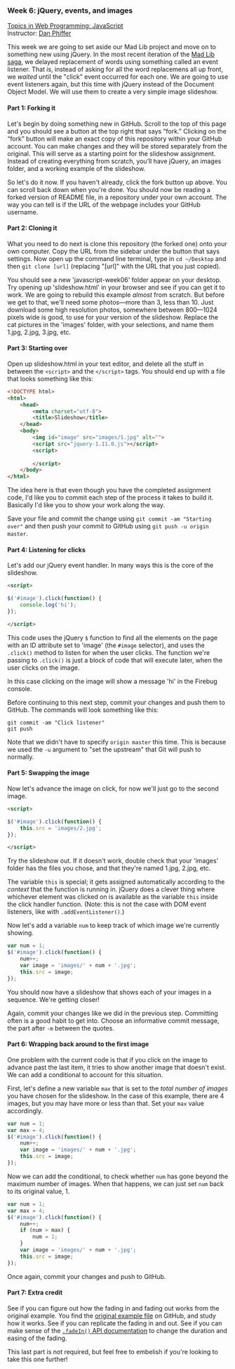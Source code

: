 ### Week 6: jQuery, events, and images

[Topics in Web Programming: JavaScript](https://github.com/ccny-edm/javascript)  
Instructor: [Dan Phiffer](http://phiffer.org/)

This week we are going to set aside our Mad Lib project and move on to something new using jQuery. In the most recent iteration of the [Mad Lib saga](https://github.com/ccny-edm/javascript-week05), we delayed replacement of words using something called an event listener. That is, instead of asking for all the word replacemens all up front, we *waited* until the "click" event occurred for each one. We are going to use event listeners again, but this time with jQuery instead of the Document Object Model. We will use them to create a very simple image slideshow.

#### Part 1: Forking it

Let's begin by doing something new in GitHub. Scroll to the top of this page and you should see a button at the top right that says “fork.” Clicking on the “fork” button will make an exact copy of this repository within your GitHub account. You can make changes and they will be stored separately from the original. This will serve as a starting point for the slideshow assignment. Instead of creating everything from scratch, you’ll have jQuery, an images folder, and a working example of the slideshow.

So let's do it now. If you haven't already, click the fork button up above. You can scroll back down when you're done. You should now be reading a forked version of README file, in a repository under your own account. The way you can tell is if the URL of the webpage includes your GitHub username.

#### Part 2: Cloning it

What you need to do next is clone this repository (the forked one) onto your own computer. Copy the URL from the sidebar under the button that says settings. Now open up the command line terminal, type in `cd ~/Desktop` and then `git clone [url]` (replacing "[url]" with the URL that you just copied).

You should see a new 'javascript-week06' folder appear on your desktop. Try opening up 'slideshow.html' in your browser and see if you can get it to work. We are going to rebuild this example *almost* from scratch. But before we get to that, we'll need some photos—more than 3, less than 10. Just download some high resolution photos, somewhere between 800—1024 pixels wide is good, to use for your version of the slideshow. Replace the cat pictures in the 'images' folder, with your selections, and name them 1.jpg, 2.jpg, 3.jpg, etc.

#### Part 3: Starting over

Open up slideshow.html in your text editor, and delete all the stuff in between the `<script>` and the `</script>` tags. You should end up with a file that looks something like this:

```html
<!DOCTYPE html>
<html>
    <head>
        <meta charset="utf-8">
        <title>Slideshow</title>
    </head>
    <body>
        <img id="image" src="images/1.jpg" alt="">
        <script src="jquery-1.11.0.js"></script>
        <script>
        
        </script>
    </body>
</html>
```

The idea here is that even though you have the completed assignment code, I'd like you to commit each step of the process it takes to build it. Basically I'd like you to show your work along the way.

Save your file and commit the change using `git commit -am "Starting over"` and then push your commit to GitHub using `git push -u origin master`.

#### Part 4: Listening for clicks

Let's add our jQuery event handler. In many ways this is the core of the slideshow.

```html
<script>

$('#image').click(function() {
    console.log('hi');
});

</script>
```

This code uses the jQuery `$` function to find all the elements on the page with an ID attribute set to 'image' (the `#image` selector), and uses the `.click()` method to listen for when the user clicks. The function we're passing to `.click()` is just a block of code that will execute later, when the user clicks on the image.

In this case clicking on the image will show a message 'hi' in the Firebug console.

Before continuing to this next step, commit your changes and push them to GitHub. The commands will look something like this:

```
git commit -am "Click listener"
git push
```

Note that we didn't have to specify `origin master` this time. This is because we used the `-u` argument to "set the upstream" that Git will push to normally.

#### Part 5: Swapping the image

Now let's advance the image on click, for now we'll just go to the second image.

```html
<script>

$('#image').click(function() {
    this.src = 'images/2.jpg';
});

</script>
```

Try the slideshow out. If it doesn't work, double check that your 'images' folder has the files you chose, and that they're named 1.jpg, 2.jpg, etc.

The variable `this` is special; it gets assigned automatically according to the *context* that the function is running in. jQuery does a clever thing where whichever element was clicked on is available as the variable `this` inside the click handler function. (Note: this is not the case with DOM event listeners, like with `.addEventListener()`.)

Now let's add a variable `num` to keep track of which image we're currently showing.

```js
var num = 1;
$('#image').click(function() {
    num++;
    var image = 'images/' + num + '.jpg';
    this.src = image;
});
```

You should now have a slideshow that shows each of your images in a sequence. We're getting closer!

Again, commit your changes like we did in the previous step. Committing often is a good habit to get into. Choose an informative commit message, the part after `-m` between the quotes.

#### Part 6: Wrapping back around to the first image

One problem with the current code is that if you click on the image to advance past the last item, it tries to show another image that doesn't exist. We can add a conditional to account for this situation.

First, let's define a new variable `max` that is set to the *total number of images* you have chosen for the slideshow. In the case of this example, there are 4 images, but you may have more or less than that. Set your `max` value accordingly.

```js
var num = 1;
var max = 4;
$('#image').click(function() {
    num++;
    var image = 'images/' + num + '.jpg';
    this.src = image;
});
```

Now we can add the conditional, to check whether `num` has gone beyond the maximum number of images. When that happens, we can just set `num` back to its original value, 1.

```js
var num = 1;
var max = 4;
$('#image').click(function() {
    num++;
    if (num > max) {
        num = 1;
    }
    var image = 'images/' + num + '.jpg';
    this.src = image;
});
```

Once again, commit your changes and push to GitHub.

#### Part 7: Extra credit

See if you can figure out how the fading in and fading out works from the original example. You find the [original example file](https://github.com/ccny-edm/javascript-week06/blob/master/slideshow.html) on GitHub, and study how it works. See if you can replicate the fading in and out. See if you can make sense of the [`.fadeIn()` API documentation](http://api.jquery.com/fadein/) to change the duration and easing of the fading.

This last part is not required, but feel free to embelish if you're looking to take this one further!

